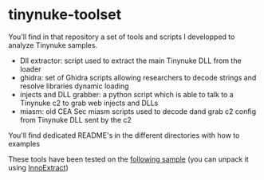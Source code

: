 # tinynuke-toolset

You'll find in that repository a set of tools and scripts I developped to analyze Tinynuke samples.

* Dll extractor: script used to extract the main Tinynuke DLL from the loader
* ghidra: set of Ghidra scripts allowing researchers to decode strings and resolve libraries dynamic loading
* injects and DLL grabber: a python script which is able to talk to a Tinynuke c2 to grab web injects and DLLs
* miasm: old CEA Sec miasm scripts used to decode dand grab c2 config from Tinynuke DLL sent by the c2

You'll find dedicated README's in the different directories with how to examples

These tools have been tested on the [following sample](https://www.virustotal.com/gui/file/d32a4447bbd41a5d4fb6ff5a075c55bc2becb9f949ffb7d731e1718ac1325dd4) (you can unpack it using [InnoExtract](https://constexpr.org/innoextract/))